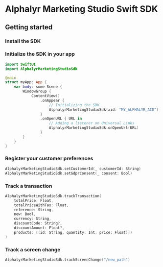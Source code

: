 # Alphalyr Marketing Studio Swift SDK

## Getting started

### Install the SDK

### Initialize the SDK in your app

```swift
import SwiftUI
import AlphalyrMarketingStudioSdk

@main
struct myApp: App {
    var body: some Scene {
        WindowGroup {
            ContentView()
                .onAppear {
                    // Initializing the SDK
                    AlphalyrMarketingStudioSdk(aid: "MY_ALPHALYR_AID")
                }
                .onOpenURL { URL in
                    // Adding a listener on Universal Links
                    AlphalyrMarketingStudioSdk.onOpenUrl(URL)
                }
        }
    }
}
```

### Register your customer preferences

```swift
AlphalyrMarketingStudioSdk.setCustomerId(_ customerId: String)
AlphalyrMarketingStudioSdk.setGdprConsent(_ consent: Bool)
```

### Track a transaction

```swift
AlphalyrMarketingStudioSdk.trackTransaction(
    totalPrice: Float, 
    totalPriceWithTax: Float, 
    reference: String, 
    new: Bool, 
    currency: String, 
    discountCode: String?, 
    discountAmount: Float?, 
    products: [(id: String, quantity: Int, price: Float)])
)
```

### Track a screen change

```swift
AlphalyrMarketingStudioSdk.trackScreenChange("/new_path")
```
